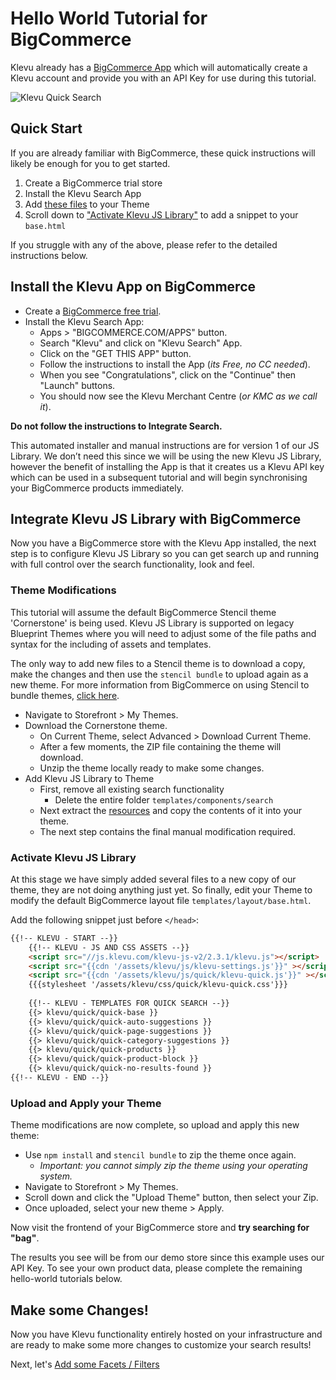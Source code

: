 # Hello World Tutorial for BigCommerce

Klevu already has a [BigCommerce App](https://www.bigcommerce.com/apps/klevu-search/?search=klevu)
which will automatically create a Klevu account and provide you with an API Key for use during this tutorial.

![Klevu Quick Search](/getting-started/1-hello-world/images/intro-quick-search.jpg)

## Quick Start

If you are already familiar with BigCommerce,
these quick instructions will likely be enough for you to get started.

1. Create a BigCommerce trial store
1. Install the Klevu Search App
1. Add [these files](/getting-started/1-hello-world/bigcommerce/resources) to your Theme
1. Scroll down to ["Activate Klevu JS Library"](/getting-started/1-hello-world/bigcommerce#activate-klevu-js-library) to add a snippet to your `base.html`

If you struggle with any of the above, please refer to the detailed instructions below.

## Install the Klevu App on BigCommerce

- Create a [BigCommerce free trial](https://www.bigcommerce.com).
- Install the Klevu Search App:
    - Apps > "BIGCOMMERCE.COM/APPS" button.
    - Search "Klevu" and click on "Klevu Search" App.
    - Click on the "GET THIS APP" button.
    - Follow the instructions to install the App (_its Free, no CC needed_).
    - When you see "Congratulations", click on the "Continue" then "Launch" buttons.
    - You should now see the Klevu Merchant Centre (_or KMC as we call it_).

**Do not follow the instructions to Integrate Search.**

This automated installer and manual instructions are for version 1 of our JS Library. 
We don’t need this since we will be using the new Klevu JS Library,
however the benefit of installing the App is that it creates us a
Klevu API key which can be used in a subsequent tutorial
and will begin synchronising your BigCommerce products immediately.

## Integrate Klevu JS Library with BigCommerce

Now you have a BigCommerce store with the Klevu App installed,
the next step is to configure Klevu JS Library so you can get search up
and running with full control over the search functionality, look and feel.

### Theme Modifications

This tutorial will assume the default BigCommerce Stencil theme 'Cornerstone' is being used.
Klevu JS Library is supported on legacy Blueprint Themes where you will need to adjust some of the file paths
and syntax for the including of assets and templates.

The only way to add new files to a Stencil theme is to download a copy,
make the changes and then use the `stencil bundle` to upload again as a new theme.
For more information from BigCommerce on using Stencil to bundle themes,
[click here](https://developer.bigcommerce.com/stencil-docs/installing-stencil-cli/installing-stencil).

- Navigate to Storefront > My Themes.
- Download the Cornerstone theme.
    - On Current Theme, select Advanced > Download Current Theme.
    - After a few moments, the ZIP file containing the theme will download.
    - Unzip the theme locally ready to make some changes.
- Add Klevu JS Library to Theme
    - First, remove all existing search functionality
        - Delete the entire folder `templates/components/search`
    - Next extract the [resources](/getting-started/1-hello-world/bigcommerce/resources) and copy the contents of it into your theme.
    - The next step contains the final manual modification required.

### Activate Klevu JS Library

At this stage we have simply added several files to a new copy of our theme,
they are not doing anything just yet. So finally, edit your Theme
to modify the default BigCommerce layout file `templates/layout/base.html`.

Add the following snippet just before `</head>`:

```html
{{!-- KLEVU - START --}}
    {{!-- KLEVU - JS AND CSS ASSETS --}}
    <script src="//js.klevu.com/klevu-js-v2/2.3.1/klevu.js"></script>
    <script src="{{cdn '/assets/klevu/js/klevu-settings.js'}}" ></script>
    <script src="{{cdn '/assets/klevu/js/quick/klevu-quick.js'}}" ></script>
    {{{stylesheet '/assets/klevu/css/quick/klevu-quick.css'}}}
    
    {{!-- KLEVU - TEMPLATES FOR QUICK SEARCH --}}
    {{> klevu/quick/quick-base }}
    {{> klevu/quick/quick-auto-suggestions }}
    {{> klevu/quick/quick-page-suggestions }}
    {{> klevu/quick/quick-category-suggestions }}
    {{> klevu/quick/quick-products }}
    {{> klevu/quick/quick-product-block }}
    {{> klevu/quick/quick-no-results-found }}
{{!-- KLEVU - END --}}
```
### Upload and Apply your Theme

Theme modifications are now complete, so upload and apply this new theme:

- Use `npm install` and `stencil bundle` to zip the theme once again.
    - _Important: you cannot simply zip the theme using your operating system._
- Navigate to Storefront > My Themes.
- Scroll down and click the "Upload Theme" button, then select your Zip.
- Once uploaded, select your new theme > Apply.

Now visit the frontend of your BigCommerce store and **try searching for "bag"**.

The results you see will be from our demo store since this example uses our API Key.
To see your own product data, please complete the remaining hello-world tutorials below.

## Make some Changes!

Now you have Klevu functionality entirely hosted on your infrastructure
and are ready to make some more changes to customize your search results!

Next, let's [Add some Facets / Filters](/getting-started/2-facets/bigcommerce)
